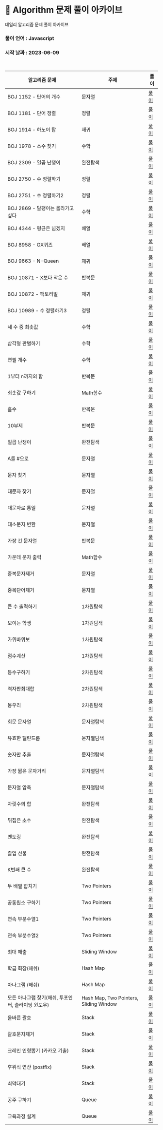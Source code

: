 # 🎲 Algorithm 문제 풀이 아카이브

데일리 알고리즘 문제 풀이 아카이브

### 풀이 언어 : Javascript

### 시작 날짜 : 2023-06-09

<br>

| 알고리즘 문제                                       | 주제                                   | 풀이                                                                                                                                                                                                                                                        |
| --------------------------------------------------- | -------------------------------------- | ----------------------------------------------------------------------------------------------------------------------------------------------------------------------------------------------------------------------------------------------------------- |
| BOJ 1152 - 단어의 개수                              | 문자열                                 | [풀이](https://velog.io/@ongsim123/Algorithm-%EB%B0%B1%EC%A4%80-1154-javaScript)                                                                                                                                                                            |
| BOJ 1181 - 단어 정렬                                | 정렬                                   | [풀이](https://velog.io/@ongsim123/Algorithm-%EB%B0%B1%EC%A4%80-1181-javaScript)                                                                                                                                                                            |
| BOJ 1914 - 하노이 탑                                | 재귀                                   | [풀이](https://velog.io/@ongsim123/Algorithm-%EB%B0%B1%EC%A4%80-1914-javaScript)                                                                                                                                                                            |
| BOJ 1978 - 소수 찾기                                | 수학                                   | [풀이](https://velog.io/@ongsim123/Algorithm-%EB%B0%B1%EC%A4%80-1978-javaScript)                                                                                                                                                                            |
| BOJ 2309 - 일곱 난쟁이                              | 완전탐색                               | [풀이](https://velog.io/@ongsim123/Algorithm-%EB%B0%B1%EC%A4%80-1181-javaScript-1g3ryv2c)                                                                                                                                                                   |
| BOJ 2750 - 수 정렬하기                              | 정렬                                   | [풀이](https://velog.io/@ongsim123/Algorithm-%EB%B0%B1%EC%A4%80-2750-javaScript)                                                                                                                                                                            |
| BOJ 2751 - 수 정렬하기2                             | 정렬                                   | [풀이](https://velog.io/@ongsim123/Algorithm-%EB%B0%B1%EC%A4%80-2751-javaScript)                                                                                                                                                                            |
| BOJ 2869 - 달팽이는 올라가고 싶다                   | 수학                                   | [풀이](https://velog.io/@ongsim123/Algorithm-%EB%B0%B1%EC%A4%80-2869-javaScript)                                                                                                                                                                            |
| BOJ 4344 - 평균은 넘겠지                            | 배열                                   | [풀이](https://velog.io/@ongsim123/Algorithm-%EB%B0%B1%EC%A4%80-4344-javaScript)                                                                                                                                                                            |
| BOJ 8958 - OX퀴즈                                   | 배열                                   | [풀이](https://velog.io/@ongsim123/Algorithm-%EB%B0%B1%EC%A4%80-8958-javaScript)                                                                                                                                                                            |
| BOJ 9663 - N-Queen                                  | 재귀                                   | [풀이](https://velog.io/@ongsim123/Algorithm-%EB%B0%B1%EC%A4%80-9663-javaScript)                                                                                                                                                                            |
| BOJ 10871 - X보다 작은 수                           | 반복문                                 | [풀이](https://velog.io/@ongsim123/Algorithm-%EB%B0%B1%EC%A4%8010871-javaScript)                                                                                                                                                                            |
| BOJ 10872 - 팩토리얼                                | 재귀                                   | [풀이](https://velog.io/@ongsim123/Algorithm-%EB%B0%B1%EC%A4%80-10872-javaScript)                                                                                                                                                                           |
| BOJ 10989 - 수 정렬하기3                            | 정렬                                   | [풀이](https://velog.io/@ongsim123/Algorithm-%EB%B0%B1%EC%A4%80-10989-javaScript)                                                                                                                                                                           |
| 세 수 중 최솟값                                     | 수학                                   | [풀이](https://velog.io/@ongsim123/Algorithm-%EC%84%B8-%EC%88%98-%EC%A4%91-%EC%B5%9C%EC%86%9F%EA%B0%92-javaScript)                                                                                                                                          |
| 삼각형 판별하기                                     | 수학                                   | [풀이](https://velog.io/@ongsim123/Algorithm-%EC%82%BC%EA%B0%81%ED%98%95-%ED%8C%90%EB%B3%84%ED%95%98%EA%B8%B0-javaScript)                                                                                                                                   |
| 연필 개수                                           | 수학                                   | [풀이](https://velog.io/@ongsim123/Algorithm-%EC%97%B0%ED%95%84-%EA%B0%9C%EC%88%98-javaScript)                                                                                                                                                              |
| 1부터 n까지의 합                                    | 반복문                                 | [풀이](https://velog.io/@ongsim123/Algorithm-1%EB%B6%80%ED%84%B0-n%EA%B9%8C%EC%A7%80%EC%9D%98-%ED%95%A9-javaScript)                                                                                                                                         |
| 최솟값 구하기                                       | Math함수                               | [풀이](https://velog.io/@ongsim123/Algorithm-%EC%B5%9C%EC%86%9F%EA%B0%92-%EA%B5%AC%ED%95%98%EA%B8%B0-javaScript)                                                                                                                                            |
| 홀수                                                | 반복문                                 | [풀이](https://velog.io/@ongsim123/Algorithm-%ED%99%80%EC%88%98-javaScript)                                                                                                                                                                                 |
| 10부제                                              | 반복문                                 | [풀이](https://velog.io/@ongsim123/Algorithm-10%EB%B6%80%EC%A0%9C-javaScript)                                                                                                                                                                               |
| 일곱 난쟁이                                         | 완전탐색                               | [풀이](https://velog.io/@ongsim123/Algorithm-%EC%9D%BC%EA%B3%B1-%EB%82%9C%EC%9F%81%EC%9D%B4-javaScript)                                                                                                                                                     |
| A를 #으로                                           | 문자열                                 | [풀이](https://velog.io/@ongsim123/Algorithm-A%EB%A5%BC-%EC%9C%BC%EB%A1%9C-javaScript)                                                                                                                                                                      |
| 문자 찾기                                           | 문자열                                 | [풀이](https://velog.io/@ongsim123/Algorithm-%EB%AC%B8%EC%9E%90-%EC%B0%BE%EA%B8%B0-javaScript)                                                                                                                                                              |
| 대문자 찾기                                         | 문자열                                 | [풀이](https://velog.io/@ongsim123/Algorithm-%EB%8C%80%EB%AC%B8%EC%9E%90-%EC%B0%BE%EA%B8%B0-javaScript)                                                                                                                                                     |
| 대문자로 통일                                       | 문자열                                 | [풀이](https://velog.io/@ongsim123/Algorithm-%EB%8C%80%EB%AC%B8%EC%9E%90%EB%A1%9C-%ED%86%B5%EC%9D%BC-javaScript)                                                                                                                                            |
| 대소문자 변환                                       | 문자열                                 | [풀이](https://velog.io/@ongsim123/Algorithm-%EB%8C%80%EC%86%8C%EB%AC%B8%EC%9E%90-%EB%B3%80%ED%99%98-javaScript)                                                                                                                                            |
| 가장 긴 문자열                                      | 반복문                                 | [풀이](https://velog.io/@ongsim123/Algorithm-%EA%B0%80%EC%9E%A5-%EA%B8%B4-%EB%AC%B8%EC%9E%90%EC%97%B4-javaScript)                                                                                                                                           |
| 가운데 문자 출력                                    | Math함수                               | [풀이](https://velog.io/@ongsim123/Algorithm-%EA%B0%80%EC%9A%B4%EB%8D%B0-%EB%AC%B8%EC%9E%90-%EC%B6%9C%EB%A0%A5-javaScript)                                                                                                                                  |
| 중복문자제거                                        | 문자열                                 | [풀이](https://velog.io/@ongsim123/Algorithm-%EC%A4%91%EB%B3%B5%EB%AC%B8%EC%9E%90%EC%A0%9C%EA%B1%B0-javaScript)                                                                                                                                             |
| 중복단어제거                                        | 문자열                                 | [풀이](https://velog.io/@ongsim123/Algorithm-%EC%A4%91%EB%B3%B5%EB%8B%A8%EC%96%B4%EC%A0%9C%EA%B1%B0-javaScript)                                                                                                                                             |
| 큰 수 출력하기                                      | 1차원탐색                              | [풀이](https://velog.io/@ongsim123/Algorithm-%ED%81%B0-%EC%88%98-%EC%B6%9C%EB%A0%A5%ED%95%98%EA%B8%B0-javaScript)                                                                                                                                           |
| 보이는 학생                                         | 1차원탐색                              | [풀이](https://velog.io/@ongsim123/Algorithm-%EB%B3%B4%EC%9D%B4%EB%8A%94-%ED%95%99%EC%83%9D-javaScript)                                                                                                                                                     |
| 가위바위보                                          | 1차원탐색                              | [풀이](https://velog.io/@ongsim123/Algorithm-%EA%B0%80%EC%9C%84%EB%B0%94%EC%9C%84%EB%B3%B4-javaScript)                                                                                                                                                      |
| 점수계산                                            | 1차원탐색                              | [풀이](https://velog.io/@ongsim123/Algorithm-%EC%A0%90%EC%88%98%EA%B3%84%EC%82%B0-javaScript)                                                                                                                                                               |
| 등수구하기                                          | 2차원탐색                              | [풀이](https://velog.io/@ongsim123/Algorithm-%EB%93%B1%EC%88%98%EA%B5%AC%ED%95%98%EA%B8%B0-javaScript)                                                                                                                                                      |
| 격자판최대합                                        | 2차원탐색                              | [풀이](https://velog.io/@ongsim123/Algorithm-%EA%B2%A9%EC%9E%90%ED%8C%90%EC%B5%9C%EB%8C%80%ED%95%A9-javaScript)                                                                                                                                             |
| 봉우리                                              | 2차원탐색                              | [풀이](https://velog.io/@ongsim123/Algorithm-%EB%B4%89%EC%9A%B0%EB%A6%AC-javaScript)                                                                                                                                                                        |
| 회문 문자열                                         | 문자열탐색                             | [풀이](https://velog.io/@ongsim123/Algorithm-%ED%9A%8C%EB%AC%B8-%EB%AC%B8%EC%9E%90%EC%97%B4-javaScript)                                                                                                                                                     |
| 유효한 팰린드롬                                     | 문자열탐색                             | [풀이](https://velog.io/@ongsim123/Algorithm-%EC%9C%A0%ED%9A%A8%ED%95%9C-%ED%8C%B0%EB%A6%B0%EB%93%9C%EB%A1%AC-javaScript)                                                                                                                                   |
| 숫자만 추출                                         | 문자열탐색                             | [풀이](https://velog.io/@ongsim123/Algorithm-%EC%88%AB%EC%9E%90%EB%A7%8C-%EC%B6%94%EC%B6%9C-javaScript)                                                                                                                                                     |
| 가장 짧은 문자거리                                  | 문자열탐색                             | [풀이](https://velog.io/@ongsim123/Algorithm-%EA%B0%80%EC%9E%A5-%EC%A7%A7%EC%9D%80-%EB%AC%B8%EC%9E%90%EA%B1%B0%EB%A6%AC-javaScript)                                                                                                                         |
| 문자열 압축                                         | 문자열탐색                             | [풀이](https://velog.io/@ongsim123/Algorithm-%EB%AC%B8%EC%9E%90%EC%97%B4-%EC%95%95%EC%B6%95-javaScript)                                                                                                                                                     |
| 자릿수의 합                                         | 완전탐색                               | [풀이](https://velog.io/@ongsim123/Algorithm-%EC%9E%90%EB%A6%BF%EC%88%98%EC%9D%98-%ED%95%A9-javaScript)                                                                                                                                                     |
| 뒤집은 소수                                         | 완전탐색                               | [풀이](https://velog.io/@ongsim123/Algorithm-%EB%92%A4%EC%A7%91%EC%9D%80-%EC%86%8C%EC%88%98-javaScript)                                                                                                                                                     |
| 멘토링                                              | 완전탐색                               | [풀이](https://velog.io/@ongsim123/Algorithm-%EB%A9%98%ED%86%A0%EB%A7%81-javaScript)                                                                                                                                                                        |
| 졸업 선물                                           | 완전탐색                               | [풀이](https://velog.io/@ongsim123/Algorithm-%EC%A1%B8%EC%97%85-%EC%84%A0%EB%AC%BC-javaScript)                                                                                                                                                              |
| K번째 큰 수                                         | 완전탐색                               | [풀이](https://velog.io/@ongsim123/Algorithm-K%EB%B2%88%EC%A7%B8-%ED%81%B0-%EC%88%98-javaScript)                                                                                                                                                            |
| 두 배열 합치기                                      | Two Pointers                           | [풀이](https://velog.io/@ongsim123/Algorithm-%EB%91%90-%EB%B0%B0%EC%97%B4-%ED%95%A9%EC%B9%98%EA%B8%B0-javaScript)                                                                                                                                           |
| 공통원소 구하기                                     | Two Pointers                           | [풀이](https://velog.io/@ongsim123/Algorithm-%EA%B3%B5%ED%86%B5%EC%9B%90%EC%86%8C-%EA%B5%AC%ED%95%98%EA%B8%B0-javaScript)                                                                                                                                   |
| 연속 부분수열1                                      | Two Pointers                           | [풀이](https://velog.io/@ongsim123/Algorithm-%EC%97%B0%EC%86%8D-%EB%B6%80%EB%B6%84%EC%88%98%EC%97%B41-javaScript)                                                                                                                                           |
| 연속 부분수열2                                      | Two Pointers                           | [풀이](https://velog.io/@ongsim123/Algorithm-%EC%97%B0%EC%86%8D-%EB%B6%80%EB%B6%84%EC%88%98%EC%97%B42-javaScript)                                                                                                                                           |
| 최대 매출                                           | Sliding Window                         | [풀이](https://velog.io/@ongsim123/Algorithm-%EC%B5%9C%EB%8C%80-%EB%A7%A4%EC%B6%9C-javaScript)                                                                                                                                                              |
| 학급 회장(해쉬)                                     | Hash Map                               | [풀이](https://velog.io/@ongsim123/Algorithm-%ED%95%99%EA%B8%89-%ED%9A%8C%EC%9E%A5%ED%95%B4%EC%89%AC-javaScript)                                                                                                                                            |
| 아나그램 (해쉬)                                     | Hash Map                               | [풀이](https://velog.io/@ongsim123/Algorithm-%EC%95%84%EB%82%98%EA%B7%B8%EB%9E%A8%ED%95%B4%EC%89%AC-javaScript)                                                                                                                                             |
| 모든 아나그램 찾기(해쉬, 투포인터, 슬라이딩 윈도우) | Hash Map, Two Pointers, Sliding Window | [풀이](https://velog.io/@ongsim123/Algorithm-%EB%AA%A8%EB%93%A0-%EC%95%84%EB%82%98%EA%B7%B8%EB%9E%A8-%EC%B0%BE%EA%B8%B0%ED%95%B4%EC%89%AC-%ED%88%AC%ED%8F%AC%EC%9D%B8%ED%84%B0-%EC%8A%AC%EB%9D%BC%EC%9D%B4%EB%94%A9-%EC%9C%88%EB%8F%84%EC%9A%B0-javaScript) |
| 올바른 괄호                                         | Stack                                  | [풀이](https://velog.io/@ongsim123/Algorithm-%EC%98%AC%EB%B0%94%EB%A5%B8-%EA%B4%84%ED%98%B8-javaScript)                                                                                                                                                     |
| 괄호문자제거                                        | Stack                                  | [풀이](https://velog.io/@ongsim123/Algorithm-%EA%B4%84%ED%98%B8%EB%AC%B8%EC%9E%90%EC%A0%9C%EA%B1%B0-javaScript)                                                                                                                                             |
| 크레인 인형뽑기 (카카오 기출)                       | Stack                                  | [풀이](https://velog.io/@ongsim123/Algorithm-%ED%81%AC%EB%A0%88%EC%9D%B8-%EC%9D%B8%ED%98%95%EB%BD%91%EA%B8%B0-%EC%B9%B4%EC%B9%B4%EC%98%A4-%EA%B8%B0%EC%B6%9C-javaScript)                                                                                    |
| 후위식 연산 (postfix)                               | Stack                                  | [풀이](https://velog.io/@ongsim123/Algorithm-%ED%9B%84%EC%9C%84%EC%8B%9D-%EC%97%B0%EC%82%B0-postfix-javaScript)                                                                                                                                             |
| 쇠막대기                                            | Stack                                  | [풀이](https://velog.io/@ongsim123/Algorithm-%EC%87%A0%EB%A7%89%EB%8C%80%EA%B8%B0-javaScript)                                                                                                                                                               |
| 공주 구하기                                         | Queue                                  | [풀이](https://velog.io/@ongsim123/Algorithm-%EA%B3%B5%EC%A3%BC-%EA%B5%AC%ED%95%98%EA%B8%B0-javaScript)                                                                                                                                                     |
| 교육과정 설계                                       | Queue                                  | [풀이](https://velog.io/@ongsim123/Algorithm-%EA%B5%90%EC%9C%A1%EA%B3%BC%EC%A0%95-%EC%84%A4%EA%B3%84-javaScript)                                                                                                                                            |
